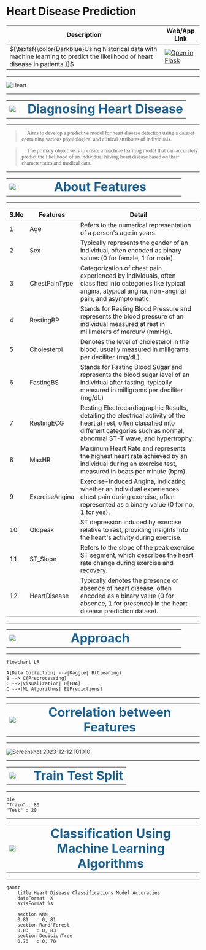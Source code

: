 # Heart Disease Prediction  

| Description                                  | Web/App Link                                                                                          |
| ------------------------------------------- | --------------------------------------------------------------------------------------------------- |
| ${\textsf{\color{Darkblue}Using historical data with machine learning to predict the likelihood of heart disease in patients.}}$ | [![Open in Flask](https://github.com/Vengatesan-K/NewsClassifier/assets/128688827/3138b357-35e0-4640-a351-34371124a0da)](https://vengat-heart-predict.onrender.com/) |

***

![Heart](https://www.econsight.com/wp-content/uploads/2022/12/Medical-Imaging.jpg)

***

<table align="center">
    <tr>
        <td width="10%">
            <img src="https://www.pngall.com/wp-content/uploads/2016/06/Health-Free-Download-PNG.png">
        </td>
        <td>
            <div align="center" style="font-size:200%">
                <font color="#21618C">
                    <b>Diagnosing Heart Disease</b> 
                </font>
            </div>
        </td>
    </tr>
</table>

<hr>

> <span style="font-family:Comic Sans MS"> 🎯 Aims to develop a predictive model for heart disease detection using a dataset containing various physiological and clinical attributes of individuals.</span> 

> <span style="font-family:Comic Sans MS"> 🎯 The primary objective is to create a machine learning model that can accurately predict the likelihood of an individual having heart disease based on their characteristics and medical data.</span>

___


<table align="center">
    <tr>
        <td width="7%">
            <img src="https://qvcc.edu/wp-content/uploads/2017/08/information-clipart-information-icon-1024x1024@2x.png">
        </td>
        <td>
            <div align="center" style="font-size:200%">
                <font color="#21618C">
                    <b>About Features</b> 
                </font>
            </div>
        </td>
    </tr>
</table>

<hr>

|S.No|Features|Detail|
|------|------|------|
|1    | Age|   Refers to the numerical representation of a person's age in years.    |
|2    |Sex|   Typically represents the gender of an individual, often encoded as binary values (0 for female, 1 for male).   |
|3    |ChestPainType|   Categorization of chest pain experienced by individuals, often classified into categories like typical angina, atypical angina, non-anginal pain, and asymptomatic.|
|4    |RestingBP|Stands for Resting Blood Pressure and represents the blood pressure of an individual measured at rest in millimeters of mercury (mmHg).|
|5    | Cholesterol	|Denotes the level of cholesterol in the blood, usually measured in milligrams per deciliter (mg/dL). |
|6    |FastingBS|Stands for Fasting Blood Sugar and represents the blood sugar level of an individual after fasting, typically measured in milligrams per deciliter (mg/dL)  |
|7    |RestingECG|Resting Electrocardiographic Results, detailing the electrical activity of the heart at rest, often classified into different categories such as normal, abnormal ST-T wave, and hypertrophy.|
|8    |MaxHR| Maximum Heart Rate and represents the highest heart rate achieved by an individual during an exercise test, measured in beats per minute (bpm). |
|9    | ExerciseAngina |Exercise-Induced Angina, indicating whether an individual experiences chest pain during exercise, often represented as a binary value (0 for no, 1 for yes). |
|10     |	Oldpeak	|ST depression induced by exercise relative to rest, providing insights into the heart's activity during exercise.   |
|11   | ST_Slope |Refers to the slope of the peak exercise ST segment, which describes the heart rate change during exercise and recovery.  |
|12     |	HeartDisease    |Typically denotes the presence or absence of heart disease, often encoded as a binary value (0 for absence, 1 for presence) in the heart disease prediction dataset.    |

***
<table align="center">
    <tr>
        <td width="7%">
            <img src="https://www.pngfind.com/pngs/m/302-3024990_control-tower-concept-approach-icon-hd-png-download.png">
        </td>
        <td>
            <div align="center" style="font-size:200%">
                <font color="#21618C">
                    <b>Approach</b> 
                </font>
            </div>
        </td>
    </tr>
</table>

<hr>


```mermaid
flowchart LR

A[Data Collection] -->|Kaggle| B(Cleaning)
B --> C{Preprocessing}
C -->|Visualization| D[EDA]
C -->|ML Algorithms| E[Predictions]
```
***
<table align="center">
    <tr>
        <td width="7%">
            <img src="https://flyclipart.com/thumb2/rubiks-cube-scrambled-256851.png">
        </td>
        <td>
            <div align="center" style="font-size:200%">
                <font color="#21618C">
                    <b>Correlation between Features</b> 
                </font>
            </div>
        </td>
    </tr>
</table>

<hr>

![Screenshot 2023-12-12 101010](https://github.com/Vengatesan-K/Portfolio/assets/128688827/317f5363-13aa-4890-8d3b-86811df5918e)

*** 
<table align="center">
    <tr>
        <td width="20%">
            <img src="https://cdn3.iconfinder.com/data/icons/arrows-25/137/Seperate-256.png">
        </td>
        <td>
            <div align="center" style="font-size:200%">
                <font color="#21618C">
                    <b>Train Test Split</b> 
                </font>
            </div>
        </td>
    </tr>
</table>

<hr>

```mermaid
pie
"Train" : 80
"Test" : 20
```
***

<table align="center">
    <tr>
        <td width="8%">
            <img src="https://cdn4.iconfinder.com/data/icons/big-data-analytics-volume-1/64/decision-tree-512.png">
        </td>
        <td>
            <div align="center" style="font-size:200%">
                <font color="#21618C">
                    <b>Classification Using Machine Learning Algorithms</b> 
                </font>
            </div>
        </td>
    </tr>
</table>

<hr>

```mermaid
gantt
    title Heart Disease Classifications Model Accuracies
    dateFormat  X
    axisFormat %s

    section KNN
    0.81   : 0, 81
    section Rand'Forest
    0.83   : 0, 83
    section DecisionTree
    0.78   : 0, 78
```
